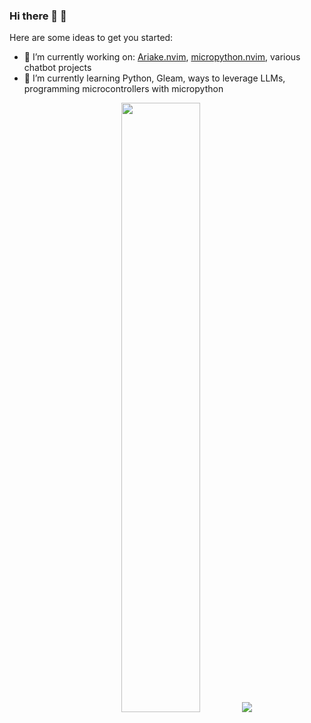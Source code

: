 ### Hi there 🦄 🐙


Here are some ideas to get you started:

- 🔭 I’m currently working on: [Ariake.nvim](https://github.com/jim-at-jibba/ariake.nvim), [micropython.nvim](https://github.com/jim-at-jibba/micropython.nvim), various chatbot projects
- 🌱 I’m currently learning Python, Gleam, ways to leverage LLMs, programming microcontrollers with micropython

<p align="center">
<img height="50%" width="auto" src ="https://github-readme-stats.vercel.app/api?username=jim-at-jibba&show_icons=true&count_private=true&theme=darcula&hide_border=true&hide=issues,contribs&bg_color=00000000">
  <img src ="https://github-readme-streak-stats.herokuapp.com?user=jim-at-jibba&theme=darcula&hide_border=true&background=FFFFFF00">
</p>
